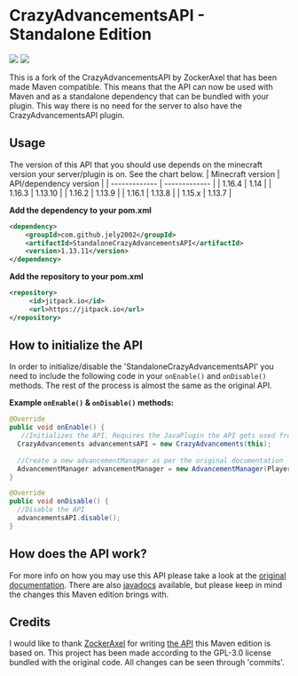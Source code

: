 # CrazyAdvancementsAPI - Standalone Edition
[![](https://jitpack.io/v/jely2002/StandaloneCrazyAdvancementsAPI.svg)](https://jitpack.io/#jely2002/StandaloneCrazyAdvancementsAPI)
[![](https://jitci.com/gh/jely2002/StandaloneCrazyAdvancementsAPI/svg)](https://jitci.com/gh/jely2002/StandaloneCrazyAdvancementsAPI)

This is a fork of the CrazyAdvancementsAPI by ZockerAxel that has been made Maven compatible. This means that the API can now be used with Maven and as a standalone dependency that can be bundled with your plugin. This way there is no need for the server to also have the CrazyAdvancementsAPI plugin.

## Usage
The version of this API that you should use depends on the minecraft version your server/plugin is on. See the chart below.
| Minecraft version | API/dependency version |
| ------------- | ------------- |
| 1.16.4  | 1.14  |
| 1.16.3  | 1.13.10  |
| 1.16.2  | 1.13.9  |
| 1.16.1  | 1.13.8  |
| 1.15.x  | 1.13.7  |

**Add the dependency to your pom.xml**
```xml
<dependency>
    <groupId>com.github.jely2002</groupId>
    <artifactId>StandaloneCrazyAdvancementsAPI</artifactId>
    <version>1.13.11</version>
</dependency>
```
**Add the repository to your pom.xml**
```xml
<repository>
     <id>jitpack.io</id>
     <url>https://jitpack.io</url>
</repository>
```

## How to initialize the API
In order to initialize/disable the 'StandaloneCrazyAdvancementsAPI' you need to include the following code in your `onEnable()` and `onDisable()` methods. The rest of the process is almost the same as the original API.

**Example `onEnable()` & `onDisable()` methods:**
```java
@Override
public void onEnable() {
   //Initializes the API. Requires the JavaPlugin the API gets used from.
  CrazyAdvancements advancementsAPI = new CrazyAdvancements(this);
  
  //Create a new advancementManager as per the original documentation
  AdvancementManager advancementManager = new AdvancementManager(Player... players)
}

@Override
public void onDisable() {
  //Disable the API
  advancementsAPI.disable();
}
```

## How does the API work?
For more info on how you may use this API please take a look at the [original documentation](https://www.spigotmc.org/resources/crazy-advancements-api.51741/). There are also [javadocs](https://crazyadvancements.endercentral.eu/overview-summary.html) available, but please keep in mind the changes this Maven edition brings with.

## Credits
I would like to thank [ZockerAxel](https://github.com/ZockerAxel) for writing [the API](https://github.com/ZockerAxel/CrazyAdvancementsAPI) this Maven edition is based on.
This project has been made according to the GPL-3.0 license bundled with the original code. All changes can be seen through 'commits'.
